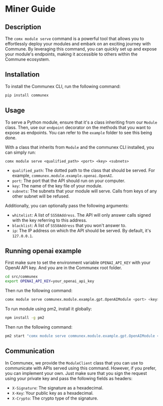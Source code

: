 # Miner Guide

## Description

The `comx module serve` command is a powerful tool that allows you to effortlessly deploy your modules and embark on an exciting journey with Commune. By leveraging this command, you can quickly set up and expose your module's endpoints, making it accessible to others within the Commune ecosystem.

## Installation

To install the Communex CLI, run the following command:

```sh
pip install communex
```

## Usage

To serve a Python module, ensure that it's a class inheriting from our `Module` class. Then, use our `endpoint` decorator on the methods that you want to expose as endpoints. You can refer to the `example` folder to see this being done.

With a class that inherits from `Module` and the communex CLI installed, you can simply run:

```
comx module serve <qualified_path> <port> <key> <subnets>
```

- `qualified_path`: The dotted path to the class that should be served. For example, `communex.module.example.openai.OpenAI`.
- `port`: The port that the API should run on your computer.
- `key`: The name of the key file of your module.
- `subnets`: The subnets that your module will serve. Calls from keys of any other subnet will be refused.

Additionally, you can optionally pass the following arguments:

- `whitelist`: A list of `SS58Address`. The API will only answer calls signed with the key referring to this address.
- `blacklist`: A list of `SS58Address` that you won't answer to.
- `ip`: The IP address on which the API should be served. By default, it's `127.0.0.1`.

## Running openai example

First make sure to set the environment variable `OPENAI_API_KEY` with your OpenAI API key. And you are in the Communex root folder.

```sh
cd src/communex
export OPENAI_API_KEY=your_openai_api_key
```

Then run the following command:

```sh
comx module serve communex.module.example.gpt.OpenAIModule <port> <key> <subnets>
```

To run module using pm2, install it globally:

```sh
npm install -g pm2
```

Then run the following command:

```sh
pm2 start "comx module serve communex.module.example.gpt.OpenAIModule <port> <key> <subnets>" --name "openai"
```

## Communication

In Communex, we provide the `ModuleClient` class that you can use to communicate with APIs served using this command. However, if you prefer, you can implement your own. Just make sure that you sign the request using your private key and pass the following fields as headers:

- `X-Signature`: The signature as a hexadecimal.
- `X-Key`: Your public key as a hexadecimal.
- `X-Crypto`: The crypto type of the signature.
